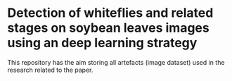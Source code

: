 # Detection of whiteflies and related stages on soybean leaves images using an deep learning strategy
This repository has the aim storing all artefacts (image dataset) used in the research related to the paper.
